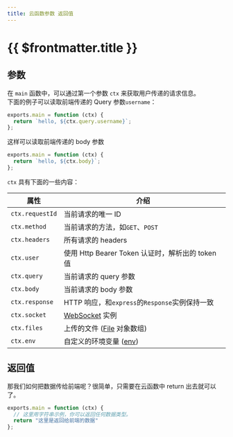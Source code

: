 ```yaml
---
title: 云函数参数 返回值
---
```


# {{ $frontmatter.title }}


## 参数

在 `main` 函数中，可以通过第一个参数 `ctx` 来获取用户传递的请求信息。     
下面的例子可以读取前端传递的 Query 参数`username`：

```js
exports.main = function (ctx) {
  return `hello, ${ctx.query.username}`;
};
```

这样可以读取前端传递的 body 参数
```js
exports.main = function (ctx) {
  return `hello, ${ctx.body}`;
};
```

`ctx` 具有下面的一些内容：

| 属性            | 介绍                                                                                |
| --------------- | ----------------------------------------------------------------------------------- |
| `ctx.requestId` | 当前请求的唯一 ID                                                                   |
| `ctx.method`    | 当前请求的方法，如`GET`、`POST`                                                     |
| `ctx.headers`   | 所有请求的 headers                                                                  |
| `ctx.user`      | 使用 Http Bearer Token 认证时，解析出的 token 值                                    |
| `ctx.query`     | 当前请求的 query 参数                                                               |
| `ctx.body`      | 当前请求的 body 参数                                                                |
| `ctx.response`  | HTTP 响应，和`express`的`Response`实例保持一致                                      |
| `ctx.socket`    | [WebSocket](https://developer.mozilla.org/zh-CN/docs/Web/API/WebSocket) 实例        |
| `ctx.files`     | 上传的文件 ([File](https://developer.mozilla.org/zh-CN/docs/Web/API/File) 对象数组) |
| `ctx.env`       | 自定义的环境变量 ([env](env.md))                                                    |

## 返回值

那我们如何把数据传给前端呢？很简单，只需要在云函数中 return 出去就可以了。   
```js
exports.main = function (ctx) {
  // 这里用字符串示例，你可以返回任何数据类型。
  return "这里是返回给前端的数据"
};
```